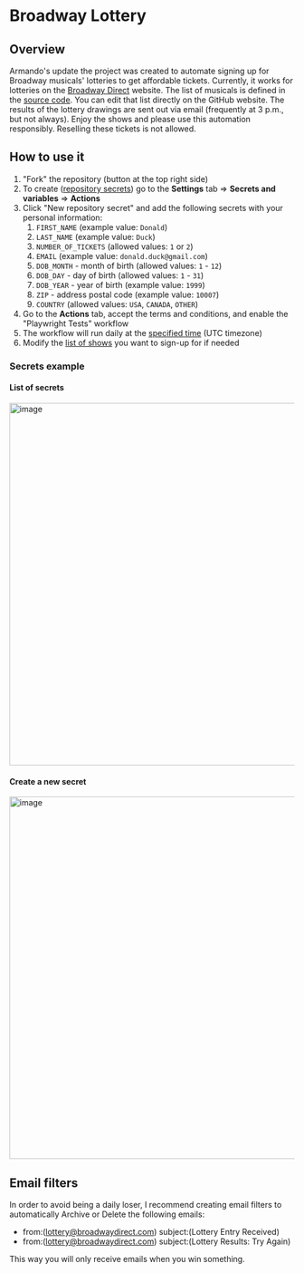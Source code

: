 # Broadway Lottery

## Overview

Armando's update the project was created to automate signing up for Broadway musicals' lotteries to get affordable tickets. Currently, it works for lotteries on the [Broadway Direct](https://lottery.broadwaydirect.com/) website. The list of musicals is defined in the [source code](/e2e/broadway-direct.spec.ts#L14). You can edit that list directly on the GitHub website. The results of the lottery drawings are sent out via email (frequently at 3 p.m., but not always). Enjoy the shows and please use this automation responsibly. Reselling these tickets is not allowed.

## How to use it

1. "Fork" the repository (button at the top right side)
2. To create ([repository secrets](https://docs.github.com/en/actions/security-guides/using-secrets-in-github-actions#creating-secrets-for-a-repository)) go to the **Settings** tab => **Secrets and variables** => **Actions**
3. Click "New repository secret" and add the following secrets with your personal information:
    1. `FIRST_NAME` (example value: `Donald`)
    2. `LAST_NAME` (example value: `Duck`)
    3. `NUMBER_OF_TICKETS` (allowed values: `1` or `2`)
    4. `EMAIL` (example value: `donald.duck@gmail.com`)
    5. `DOB_MONTH` - month of birth (allowed values: `1` - `12`)
    6. `DOB_DAY` - day of birth (allowed values: `1` - `31`)
    7. `DOB_YEAR` - year of birth (example value: `1999`)
    8. `ZIP` - address postal code (example value: `10007`)
    9. `COUNTRY` (allowed values: `USA`, `CANADA`, `OTHER`)
4. Go to the **Actions** tab, accept the terms and conditions, and enable the "Playwright Tests" workflow
5. The workflow will run daily at the [specified time](/.github/workflows/playwright.yml#L5) (UTC timezone)
6. Modify the [list of shows](/e2e/broadway-direct.spec.ts#L14) you want to sign-up for if needed

### Secrets example

#### List of secrets
<img width="640" alt="image" src="https://github.com/NameFILIP/broadway-lottery/assets/834796/7b3baad6-5fad-42ff-9704-074d6bcaadc2">

#### Create a new secret
<img width="640" alt="image" src="https://github.com/NameFILIP/broadway-lottery/assets/834796/52daa38a-7fec-4f5d-b918-362b18dcb2bc">


## Email filters

In order to avoid being a daily loser, I recommend creating email filters to automatically Archive or Delete the following emails:

- from:(lottery@broadwaydirect.com) subject:(Lottery Entry Received)
- from:(lottery@broadwaydirect.com) subject:(Lottery Results: Try Again)

This way you will only receive emails when you win something.
